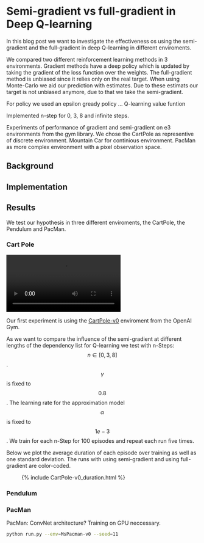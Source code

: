 # Semi-gradient vs full-gradient in Deep Q-learning

In this blog post we want to investigate the effectiveness os using the semi-gradient and the full-gradient in deep Q-learning in different enviroments.

We compared two different reinforcement learning methods in 3 environments.
Gradient methods have a deep policy which is updated by taking the gradient of the loss function over the weights.
The full-gradient method is unbiased since it relies only on the real target.
When using Monte-Carlo we aid our prediction with estimates. Due to these estimats our target is not unbiased anymore, due to that we take the semi-gradient.

For policy we used an epsilon gready policy ...
Q-learning value funtion

Implemented n-step for 0, 3, 8 and infinite steps.

Experiments of performance of gradient and semi-gradient on e3 environments from the gym library.
We chose the CartPole as representive of discrete environment.
Mountain Car for continious environment.
PacMan as more complex environment with a pixel observation space.

## Background

## Implementation

## Results
We test our hypothesis in three different enviroments, the CartPole, the Pendulum and PacMan.

### Cart Pole
<video autoplay loop controls>
    <source src="cartpole.mp4" type="video/mp4">
</video>

Our first experiment is using the [CartPole-v0](https://gym.openai.com/envs/CartPole-v0/) enviroment from the OpenAI Gym.

As we want to compare the influence of the semi-gradient at different lengths of the dependency list for Q-learning we test with n-Steps: $$n\in [0, 3, 8]$$.
$$\gamma$$ is fixed to $$0.8$$.
The learning rate for the approximation model $$\alpha$$ is fixed to $$1e-3$$.
We train for each n-Step for 100 episodes and repeat each run five times.

Below we plot the average duration of each episode over training as well as one standard deviation.
The runs with using semi-gradient and using full-gradient are color-coded.

<figure>
{% include CartPole-v0_duration.html %}
</figure>

### Pendulum

### PacMan
PacMan:
ConvNet architecture?
Training on GPU neccessary.

```bash
python run.py --env=MsPacman-v0 --seed=11
```
